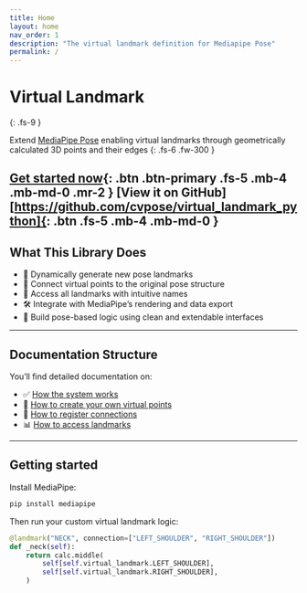 ```yaml
---
title: Home
layout: home
nav_order: 1
description: "The virtual landmark definition for Mediapipe Pose"
permalink: /
---
```

# Virtual Landmark
{: .fs-9 }

Extend [MediaPipe Pose](https://google.github.io/mediapipe/solutions/pose.html) enabling virtual landmarks through geometrically calculated 3D points and their edges
{: .fs-6 .fw-300 }

[Get started now](#getting-started){: .btn .btn-primary .fs-5 .mb-4 .mb-md-0 .mr-2 }
[View it on GitHub][https://github.com/cvpose/virtual_landmark_python]{: .btn .fs-5 .mb-4 .mb-md-0 }
---

## What This Library Does

- 🧩 Dynamically generate new pose landmarks
- 🔗 Connect virtual points to the original pose structure
- 🧠 Access all landmarks with intuitive names
- 🛠 Integrate with MediaPipe’s rendering and data export
- 🧪 Build pose-based logic using clean and extendable interfaces

---

## Documentation Structure

You’ll find detailed documentation on:

- ✅ [How the system works](./landmark_architecture.md)
- 📐 [How to create your own virtual points](create_virtual_landmarks.md)
- 🔄 [How to register connections](how_to_register_connections.md)
- 📊 [How to access landmarks](how_to_access_landmarks.md)

---

## Getting started

Install MediaPipe:

```bash
pip install mediapipe
```
Then run your custom virtual landmark logic:

```python
@landmark("NECK", connection=["LEFT_SHOULDER", "RIGHT_SHOULDER"])
def _neck(self):
    return calc.middle(
        self[self.virtual_landmark.LEFT_SHOULDER],
        self[self.virtual_landmark.RIGHT_SHOULDER],
    )
```
